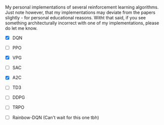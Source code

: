 My personal implementations of several reinforcement learning algorithms.
Just note however, that my implementations may deviate from the papers slightly - for personal educational reasons. Witht that said, if you see something architecturally incorrect with one of my implementations, please do let me know. 

- [x] DQN
- [ ] PPO
- [x] VPG
- [ ] SAC
- [x] A2C
- [ ] TD3
- [ ] DDPG
- [ ] TRPO
- [ ] Rainbow-DQN (Can't wait for this one tbh)

